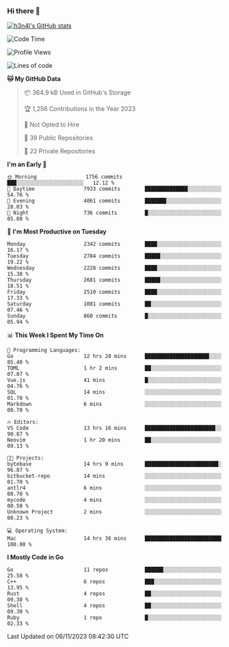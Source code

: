 ### Hi there 👋

[![h3n4l's GitHub stats](https://github-readme-stats.vercel.app/api?username=h3n4l&count_private=true&show_icons=true&theme=radical)](https://github.com/h3n4l/github-readme-stats)

<!--START_SECTION:waka-->
![Code Time](http://img.shields.io/badge/Code%20Time-1%2C676%20hrs%2020%20mins-blue)

![Profile Views](http://img.shields.io/badge/Profile%20Views-0-blue)

![Lines of code](https://img.shields.io/badge/From%20Hello%20World%20I%27ve%20Written-3.8%20million%20lines%20of%20code-blue)

**🐱 My GitHub Data** 

> 📦 364.9 kB Used in GitHub's Storage 
 > 
> 🏆 1,256 Contributions in the Year 2023
 > 
> 🚫 Not Opted to Hire
 > 
> 📜 39 Public Repositories 
 > 
> 🔑 22 Private Repositories 
 > 
**I'm an Early 🐤** 

```text
🌞 Morning                1756 commits        ███░░░░░░░░░░░░░░░░░░░░░░   12.12 % 
🌆 Daytime                7933 commits        ██████████████░░░░░░░░░░░   54.76 % 
🌃 Evening                4061 commits        ███████░░░░░░░░░░░░░░░░░░   28.03 % 
🌙 Night                  736 commits         █░░░░░░░░░░░░░░░░░░░░░░░░   05.08 % 
```
📅 **I'm Most Productive on Tuesday** 

```text
Monday                   2342 commits        ████░░░░░░░░░░░░░░░░░░░░░   16.17 % 
Tuesday                  2784 commits        █████░░░░░░░░░░░░░░░░░░░░   19.22 % 
Wednesday                2228 commits        ████░░░░░░░░░░░░░░░░░░░░░   15.38 % 
Thursday                 2681 commits        █████░░░░░░░░░░░░░░░░░░░░   18.51 % 
Friday                   2510 commits        ████░░░░░░░░░░░░░░░░░░░░░   17.33 % 
Saturday                 1081 commits        ██░░░░░░░░░░░░░░░░░░░░░░░   07.46 % 
Sunday                   860 commits         █░░░░░░░░░░░░░░░░░░░░░░░░   05.94 % 
```


📊 **This Week I Spent My Time On** 

```text
💬 Programming Languages: 
Go                       12 hrs 28 mins      █████████████████████░░░░   85.40 % 
TOML                     1 hr 2 mins         ██░░░░░░░░░░░░░░░░░░░░░░░   07.07 % 
Vue.js                   41 mins             █░░░░░░░░░░░░░░░░░░░░░░░░   04.76 % 
SQL                      14 mins             ░░░░░░░░░░░░░░░░░░░░░░░░░   01.70 % 
Markdown                 6 mins              ░░░░░░░░░░░░░░░░░░░░░░░░░   00.70 % 

🔥 Editors: 
VS Code                  13 hrs 16 mins      ███████████████████████░░   90.87 % 
Neovim                   1 hr 20 mins        ██░░░░░░░░░░░░░░░░░░░░░░░   09.13 % 

🐱‍💻 Projects: 
bytebase                 14 hrs 9 mins       ████████████████████████░   96.87 % 
bitbucket-repo           14 mins             ░░░░░░░░░░░░░░░░░░░░░░░░░   01.70 % 
antlr4                   6 mins              ░░░░░░░░░░░░░░░░░░░░░░░░░   00.70 % 
mycode                   4 mins              ░░░░░░░░░░░░░░░░░░░░░░░░░   00.50 % 
Unknown Project          2 mins              ░░░░░░░░░░░░░░░░░░░░░░░░░   00.23 % 

💻 Operating System: 
Mac                      14 hrs 36 mins      █████████████████████████   100.00 % 
```

**I Mostly Code in Go** 

```text
Go                       11 repos            ██████░░░░░░░░░░░░░░░░░░░   25.58 % 
C++                      6 repos             ███░░░░░░░░░░░░░░░░░░░░░░   13.95 % 
Rust                     4 repos             ██░░░░░░░░░░░░░░░░░░░░░░░   09.30 % 
Shell                    4 repos             ██░░░░░░░░░░░░░░░░░░░░░░░   09.30 % 
Ruby                     1 repo              █░░░░░░░░░░░░░░░░░░░░░░░░   02.33 % 
```




 Last Updated on 06/11/2023 08:42:30 UTC
<!--END_SECTION:waka-->

